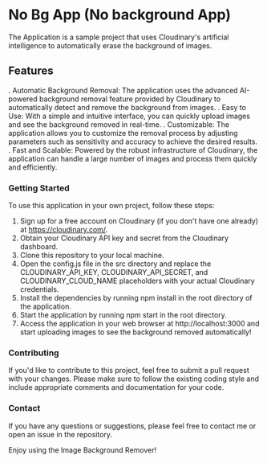 # No Bg App (No background App)

The Application is a sample project that uses Cloudinary's artificial intelligence to automatically erase the background of images.

## Features

. Automatic Background Removal: The application uses the advanced AI-powered background removal feature provided by Cloudinary to automatically detect and remove the background from images.
. Easy to Use: With a simple and intuitive interface, you can quickly upload images and see the background removed in real-time.
. Customizable: The application allows you to customize the removal process by adjusting parameters such as sensitivity and accuracy to achieve the desired results.
. Fast and Scalable: Powered by the robust infrastructure of Cloudinary, the application can handle a large number of images and process them quickly and efficiently.

### Getting Started

To use this application in your own project, follow these steps:

1. Sign up for a free account on Cloudinary (if you don't have one already) at https://cloudinary.com/.
2. Obtain your Cloudinary API key and secret from the Cloudinary dashboard.
3. Clone this repository to your local machine.
4. Open the config.js file in the src directory and replace the CLOUDINARY_API_KEY, CLOUDINARY_API_SECRET, and CLOUDINARY_CLOUD_NAME placeholders with your actual Cloudinary credentials.
5. Install the dependencies by running npm install in the root directory of the application.
6. Start the application by running npm start in the root directory.
7. Access the application in your web browser at http://localhost:3000 and start uploading images to see the background removed automatically!

### Contributing

If you'd like to contribute to this project, feel free to submit a pull request with your changes. Please make sure to follow the existing coding style and include appropriate comments and documentation for your code.

### Contact

If you have any questions or suggestions, please feel free to contact me or open an issue in the repository.

Enjoy using the Image Background Remover!
